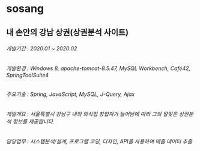 # sosang
 
## 내 손안의 강남 상권(상권분석 사이트)

###### 개발기간 : 2020.01 ~ 2020.02
###### 개발환경 : Windows 8, apache-tomcat-8.5.47, MySQL Workbench, Café42, SpringToolSuite4
###### 주요기술 : Spring, JavaScript, MySQL, J-Query, Ajax
###### 개발개요 : 서울특별시 강남구 내의 외식업 창업자가 늘어남에 따라 그의 알맞은 상권분석 정보를 제공합니다.
###### 담당업무 : 시스템분석/설계, 프로그램 코딩, 디자인, API를 사용하여 매출 데이터 추출
